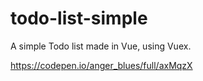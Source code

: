 # todo-list-simple

A simple Todo list made in Vue, using Vuex.

https://codepen.io/anger_blues/full/axMqzX
